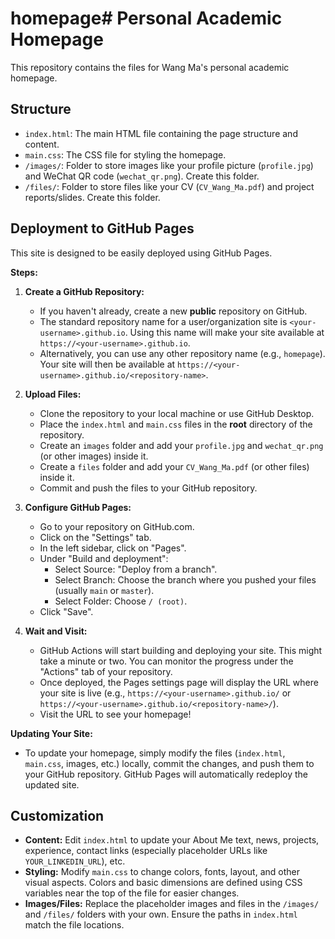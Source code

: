 # homepage# Personal Academic Homepage

This repository contains the files for Wang Ma's personal academic homepage.

## Structure

* `index.html`: The main HTML file containing the page structure and content.
* `main.css`: The CSS file for styling the homepage.
* `/images/`: Folder to store images like your profile picture (`profile.jpg`) and WeChat QR code (`wechat_qr.png`). Create this folder.
* `/files/`: Folder to store files like your CV (`CV_Wang_Ma.pdf`) and project reports/slides. Create this folder.

## Deployment to GitHub Pages

This site is designed to be easily deployed using GitHub Pages.

**Steps:**

1.  **Create a GitHub Repository:**
    * If you haven't already, create a new **public** repository on GitHub.
    * The standard repository name for a user/organization site is `<your-username>.github.io`. Using this name will make your site available at `https://<your-username>.github.io`.
    * Alternatively, you can use any other repository name (e.g., `homepage`). Your site will then be available at `https://<your-username>.github.io/<repository-name>`.

2.  **Upload Files:**
    * Clone the repository to your local machine or use GitHub Desktop.
    * Place the `index.html` and `main.css` files in the **root** directory of the repository.
    * Create an `images` folder and add your `profile.jpg` and `wechat_qr.png` (or other images) inside it.
    * Create a `files` folder and add your `CV_Wang_Ma.pdf` (or other files) inside it.
    * Commit and push the files to your GitHub repository.

3.  **Configure GitHub Pages:**
    * Go to your repository on GitHub.com.
    * Click on the "Settings" tab.
    * In the left sidebar, click on "Pages".
    * Under "Build and deployment":
        * Select Source: "Deploy from a branch".
        * Select Branch: Choose the branch where you pushed your files (usually `main` or `master`).
        * Select Folder: Choose `/ (root)`.
    * Click "Save".

4.  **Wait and Visit:**
    * GitHub Actions will start building and deploying your site. This might take a minute or two. You can monitor the progress under the "Actions" tab of your repository.
    * Once deployed, the Pages settings page will display the URL where your site is live (e.g., `https://<your-username>.github.io/` or `https://<your-username>.github.io/<repository-name>/`).
    * Visit the URL to see your homepage!

**Updating Your Site:**

* To update your homepage, simply modify the files (`index.html`, `main.css`, images, etc.) locally, commit the changes, and push them to your GitHub repository. GitHub Pages will automatically redeploy the updated site.

## Customization

* **Content:** Edit `index.html` to update your About Me text, news, projects, experience, contact links (especially placeholder URLs like `YOUR_LINKEDIN_URL`), etc.
* **Styling:** Modify `main.css` to change colors, fonts, layout, and other visual aspects. Colors and basic dimensions are defined using CSS variables near the top of the file for easier changes.
* **Images/Files:** Replace the placeholder images and files in the `/images/` and `/files/` folders with your own. Ensure the paths in `index.html` match the file locations.
